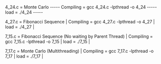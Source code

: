 4_24.c = Monte Carlo -----
Compiling = gcc 4_24.c -lpthread -o 4_24 -----
load = ./4_24 -----


4_27.c = Fibonacci Sequence | 
Compiling = gcc 4_27.c -lpthread -o 4_27 |
load = ./4_27 |


7_15.c = Fibonacci Sequence (No waiting by Parent Thread) | 
Compiling = gcc 7_15.c -lpthread -o 7_15 |
load = ./7_15 |


7_17.c = Monte Carlo (Multithreading) | 
Compiling = gcc 7_17.c -lpthread -o 7_17 |
load = ./7_17 |
